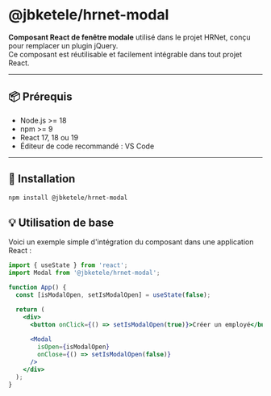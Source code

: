 # @jbketele/hrnet-modal

**Composant React de fenêtre modale** utilisé dans le projet HRNet, conçu pour remplacer un plugin jQuery.  
Ce composant est réutilisable et facilement intégrable dans tout projet React.

---

## 📦 Prérequis

- Node.js >= 18
- npm >= 9
- React 17, 18 ou 19
- Éditeur de code recommandé : VS Code

---

## 🚀 Installation

```bash
npm install @jbketele/hrnet-modal
```

## 💡 Utilisation de base

Voici un exemple simple d'intégration du composant dans une application React :

```jsx
import { useState } from 'react';
import Modal from '@jbketele/hrnet-modal';

function App() {
  const [isModalOpen, setIsModalOpen] = useState(false);

  return (
    <div>
      <button onClick={() => setIsModalOpen(true)}>Créer un employé</button>
      
      <Modal 
        isOpen={isModalOpen} 
        onClose={() => setIsModalOpen(false)} 
      />
    </div>
  );
}
````